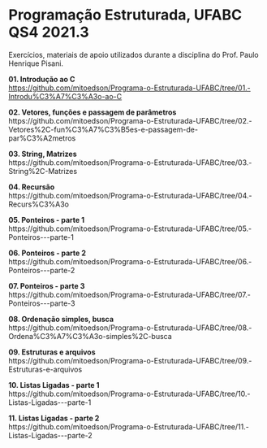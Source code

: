 <h1>Programação Estruturada, UFABC QS4 2021.3</h1>

Exercícios, materiais de apoio utilizados durante a disciplina do Prof. Paulo Henrique Pisani.

<b>01. Introdução ao C</b><br>
https://github.com/mitoedson/Programa-o-Estruturada-UFABC/tree/01.-Introdu%C3%A7%C3%A3o-ao-C

<p><b>02. Vetores, funções e passagem de parâmetros</b><br>
https://github.com/mitoedson/Programa-o-Estruturada-UFABC/tree/02.-Vetores%2C-fun%C3%A7%C3%B5es-e-passagem-de-par%C3%A2metros

<p><b>03. String, Matrizes</b><br>
https://github.com/mitoedson/Programa-o-Estruturada-UFABC/tree/03.-String%2C-Matrizes

<p><b>04. Recursão</b><br>
https://github.com/mitoedson/Programa-o-Estruturada-UFABC/tree/04.-Recurs%C3%A3o

<p><b>05. Ponteiros - parte 1</b><br>  
https://github.com/mitoedson/Programa-o-Estruturada-UFABC/tree/05.-Ponteiros---parte-1

<p><b>06. Ponteiros - parte 2</b><br>  
https://github.com/mitoedson/Programa-o-Estruturada-UFABC/tree/06.-Ponteiros---parte-2

<p><b>07. Ponteiros - parte 3</b><br>  
https://github.com/mitoedson/Programa-o-Estruturada-UFABC/tree/07.-Ponteiros---parte-3

<p><b>08. Ordenação simples, busca</b><br>  
https://github.com/mitoedson/Programa-o-Estruturada-UFABC/tree/08.-Ordena%C3%A7%C3%A3o-simples%2C-busca

<p><b>09. Estruturas e arquivos</b><br>    
https://github.com/mitoedson/Programa-o-Estruturada-UFABC/tree/09.-Estruturas-e-arquivos
  
<p><b>10. Listas Ligadas - parte 1</b><br>
https://github.com/mitoedson/Programa-o-Estruturada-UFABC/tree/10.-Listas-Ligadas---parte-1  

<p><b>11. Listas Ligadas - parte 2</b><br>
https://github.com/mitoedson/Programa-o-Estruturada-UFABC/tree/11.-Listas-Ligadas---parte-2
